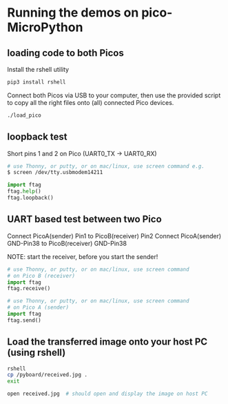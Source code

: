 # Running the demos on pico-MicroPython

## loading code to both Picos

Install the rshell utility

```bash
pip3 install rshell
```

Connect both Picos via USB to your computer, then use the provided script to
copy all the right files onto (all) connected Pico devices.

```bash
./load_pico
```

## loopback test

Short pins 1 and 2 on Pico (UART0_TX -> UART0_RX)

```bash
# use Thonny, or putty, or on mac/linux, use screen command e.g.
$ screen /dev/tty.usbmodem14211
```

```python
import ftag
ftag.help()
ftag.loopback()
```

## UART based test between two Pico

Connect PicoA(sender) Pin1 to PicoB(receiver) Pin2
Connect PicoA(sender) GND-Pin38 to PicoB(receiver) GND-Pin38

NOTE: start the receiver, before you start the sender!

```python
# use Thonny, or putty, or on mac/linux, use screen command
# on Pico B (receiver)
import ftag
ftag.receive()
```

```python
# use Thonny, or putty, or on mac/linux, use screen command
# on Pico A (sender)
import ftag
ftag.send()
```

## Load the transferred image onto your host PC (using rshell)

```bash
rshell
cp /pyboard/received.jpg .
exit

open received.jpg  # should open and display the image on host PC
```
